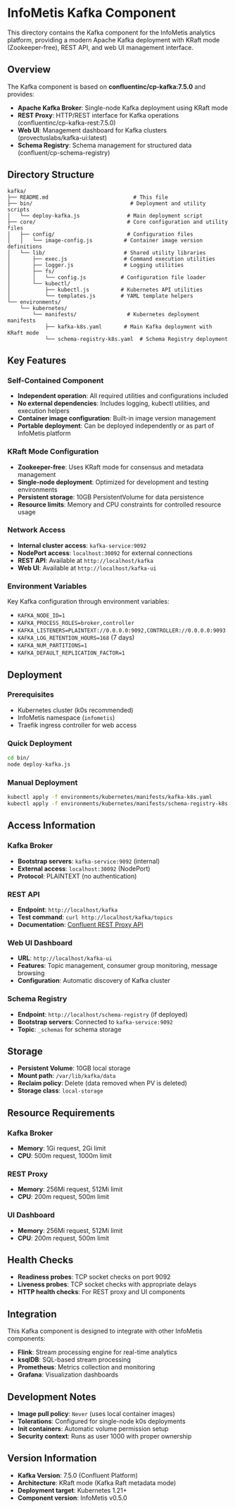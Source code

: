 # InfoMetis Kafka Component

This directory contains the Kafka component for the InfoMetis analytics platform, providing a modern Apache Kafka deployment with KRaft mode (Zookeeper-free), REST API, and web UI management interface.

## Overview

The Kafka component is based on **confluentinc/cp-kafka:7.5.0** and provides:

- **Apache Kafka Broker**: Single-node Kafka deployment using KRaft mode
- **REST Proxy**: HTTP/REST interface for Kafka operations (confluentinc/cp-kafka-rest:7.5.0)
- **Web UI**: Management dashboard for Kafka clusters (provectuslabs/kafka-ui:latest)
- **Schema Registry**: Schema management for structured data (confluent/cp-schema-registry)

## Directory Structure

```
kafka/
├── README.md                           # This file
├── bin/                               # Deployment and utility scripts
│   └── deploy-kafka.js               # Main deployment script
├── core/                             # Core configuration and utility files
│   ├── config/                       # Configuration files
│   │   └── image-config.js          # Container image version definitions
│   └── lib/                         # Shared utility libraries
│       ├── exec.js                  # Command execution utilities
│       ├── logger.js                # Logging utilities
│       ├── fs/
│       │   └── config.js           # Configuration file loader
│       └── kubectl/
│           ├── kubectl.js          # Kubernetes API utilities
│           └── templates.js        # YAML template helpers
└── environments/
    └── kubernetes/
        └── manifests/                # Kubernetes deployment manifests
            ├── kafka-k8s.yaml       # Main Kafka deployment with KRaft mode
            └── schema-registry-k8s.yaml  # Schema Registry deployment
```

## Key Features

### Self-Contained Component
- **Independent operation**: All required utilities and configurations included
- **No external dependencies**: Includes logging, kubectl utilities, and execution helpers
- **Container image configuration**: Built-in image version management
- **Portable deployment**: Can be deployed independently or as part of InfoMetis platform

### KRaft Mode Configuration
- **Zookeeper-free**: Uses KRaft mode for consensus and metadata management
- **Single-node deployment**: Optimized for development and testing environments
- **Persistent storage**: 10GB PersistentVolume for data persistence
- **Resource limits**: Memory and CPU constraints for controlled resource usage

### Network Access
- **Internal cluster access**: `kafka-service:9092`
- **NodePort access**: `localhost:30092` for external connections
- **REST API**: Available at `http://localhost/kafka`
- **Web UI**: Available at `http://localhost/kafka-ui`

### Environment Variables
Key Kafka configuration through environment variables:
- `KAFKA_NODE_ID=1`
- `KAFKA_PROCESS_ROLES=broker,controller`
- `KAFKA_LISTENERS=PLAINTEXT://0.0.0.0:9092,CONTROLLER://0.0.0.0:9093`
- `KAFKA_LOG_RETENTION_HOURS=168` (7 days)
- `KAFKA_NUM_PARTITIONS=1`
- `KAFKA_DEFAULT_REPLICATION_FACTOR=1`

## Deployment

### Prerequisites
- Kubernetes cluster (k0s recommended)
- InfoMetis namespace (`infometis`)
- Traefik ingress controller for web access

### Quick Deployment
```bash
cd bin/
node deploy-kafka.js
```

### Manual Deployment
```bash
kubectl apply -f environments/kubernetes/manifests/kafka-k8s.yaml
kubectl apply -f environments/kubernetes/manifests/schema-registry-k8s.yaml
```

## Access Information

### Kafka Broker
- **Bootstrap servers**: `kafka-service:9092` (internal)
- **External access**: `localhost:30092` (NodePort)
- **Protocol**: PLAINTEXT (no authentication)

### REST API
- **Endpoint**: `http://localhost/kafka`
- **Test command**: `curl http://localhost/kafka/topics`
- **Documentation**: [Confluent REST Proxy API](https://docs.confluent.io/platform/current/kafka-rest/api.html)

### Web UI Dashboard
- **URL**: `http://localhost/kafka-ui`
- **Features**: Topic management, consumer group monitoring, message browsing
- **Configuration**: Automatic discovery of Kafka cluster

### Schema Registry
- **Endpoint**: `http://localhost/schema-registry` (if deployed)
- **Bootstrap servers**: Connected to `kafka-service:9092`
- **Topic**: `_schemas` for schema storage

## Storage

- **Persistent Volume**: 10GB local storage
- **Mount path**: `/var/lib/kafka/data`
- **Reclaim policy**: Delete (data removed when PV is deleted)
- **Storage class**: `local-storage`

## Resource Requirements

### Kafka Broker
- **Memory**: 1Gi request, 2Gi limit
- **CPU**: 500m request, 1000m limit

### REST Proxy
- **Memory**: 256Mi request, 512Mi limit
- **CPU**: 200m request, 500m limit

### UI Dashboard
- **Memory**: 256Mi request, 512Mi limit
- **CPU**: 200m request, 500m limit

## Health Checks

- **Readiness probes**: TCP socket checks on port 9092
- **Liveness probes**: TCP socket checks with appropriate delays
- **HTTP health checks**: For REST proxy and UI components

## Integration

This Kafka component is designed to integrate with other InfoMetis components:

- **Flink**: Stream processing engine for real-time analytics
- **ksqlDB**: SQL-based stream processing
- **Prometheus**: Metrics collection and monitoring
- **Grafana**: Visualization dashboards

## Development Notes

- **Image pull policy**: `Never` (uses local container images)
- **Tolerations**: Configured for single-node k0s deployments
- **Init containers**: Automatic volume permission setup
- **Security context**: Runs as user 1000 with proper ownership

## Version Information

- **Kafka Version**: 7.5.0 (Confluent Platform)
- **Architecture**: KRaft mode (Kafka Raft metadata mode)
- **Deployment target**: Kubernetes 1.21+
- **Component version**: InfoMetis v0.5.0